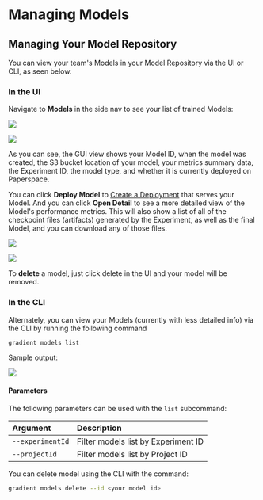 # Managing Models

## Managing Your Model Repository <a id="view-models-in-your-model-repository"></a>

You can view your team's Models in your Model Repository via the UI or CLI, as seen below.‌

### In the UI‌ <a id="in-the-ui-1"></a>

Navigate to **Models** in the side nav to see your list of trained Models:​​‌

![](https://blobscdn.gitbook.com/v0/b/gitbook-28427.appspot.com/o/assets%2F-LHZRFUkajubOAmgu6Rd%2F-LxSuM4ogzKfBZMsxZZS%2F-LxSxPhJWalRlbIsNz0N%2FScreen%20Shot%202019-12-31%20at%204.55.35%20PM.png?alt=media&token=dc2fcfc5-daf3-4e5c-8329-b20af7edbf4b)

![](https://blobscdn.gitbook.com/v0/b/gitbook-28427.appspot.com/o/assets%2F-LHZRFUkajubOAmgu6Rd%2F-LiCP3R3Bc82nHuIx-1l%2F-LiCK-FFx6PK9Cnd3_Oy%2FScreen%20Shot%202019-06-25%20at%202.30.08%20AM.png?alt=media&token=9a5a067b-2fe8-460e-bde5-8f94441cf6ce)

As you can see, the GUI view shows your Model ID, when the model was created, the S3 bucket location of your model, your metrics summary data, the Experiment ID, the model type, and whether it is currently deployed on Paperspace.‌

You can click **Deploy Model** to [Create a Deployment](https://app.gitbook.com/@paperspace/s/gradient/~/drafts/-Lxce6_QDL5-pWBsMjfW/deployments/create-a-deployment-ui#create-a-deployment) that serves your Model. And you can click **Open Detail** to see a more detailed view of the Model's performance metrics. This will also show a list of all of the checkpoint files \(artifacts\) generated by the Experiment, as well as the final Model, and you can download any of those files.​​‌

![](https://blobscdn.gitbook.com/v0/b/gitbook-28427.appspot.com/o/assets%2F-LHZRFUkajubOAmgu6Rd%2F-LiF-dcstyj2mY9jT8XT%2F-LiF-uCALK0e_PS8n3Qs%2FScreen%20Shot%202019-06-25%20at%203.00.52%20PM.png?alt=media&token=d0ce4b64-89fb-499d-91b1-0777d6ba80fc)

![](https://blobscdn.gitbook.com/v0/b/gitbook-28427.appspot.com/o/assets%2F-LHZRFUkajubOAmgu6Rd%2F-LiF-w_oLc9-SDCqCHTb%2F-LiF04evdZaYAwOrR5RP%2FScreen%20Shot%202019-06-25%20at%203.01.13%20PM.png?alt=media&token=784562b1-45e2-46a6-9738-9c709c4d8168)

To **delete** a model, just click delete in the UI and your model will be removed.

### In the CLI <a id="in-the-cli"></a>

‌Alternately, you can view your Models \(currently with less detailed info\) via the CLI by running the following command

```bash
gradient models list
```

Sample output:

![](https://blobscdn.gitbook.com/v0/b/gitbook-28427.appspot.com/o/assets%2F-LHZRFUkajubOAmgu6Rd%2F-LiCP3R3Bc82nHuIx-1l%2F-LiCN-JQTJ_wrlQ89bvz%2FScreen%20Shot%202019-06-25%20at%202.43.17%20AM.png?alt=media&token=a2623698-4743-4d91-ba93-2f8fc39323e5)

#### Parameters <a id="parameters"></a>

‌The following parameters can be used with the `list` subcommand:

| Argument | Description |
| :--- | :--- |
| `--experimentId` | Filter models list by Experiment ID |
| `--projectId` | Filter models list by Project ID |

You can delete model using the CLI with the command:

```bash
gradient models delete --id <your model id>
```

